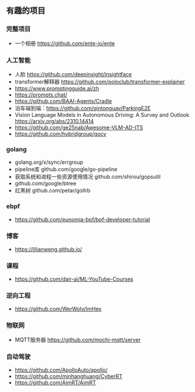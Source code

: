 ## 有趣的项目

### 完整项目

- 一个相册 https://github.com/ente-io/ente

### 人工智能

- 人脸 https://github.com/deepinsight/insightface
- transformer解释器 https://github.com/poloclub/transformer-explainer
- https://www.promptingguide.ai/zh
- https://prompts.chat/
- https://github.com/BAAI-Agents/Cradle
- 泊车端到端：https://github.com/qintonguav/ParkingE2E
- Vision Language Models in Autonomous Driving: A Survey and Outlook https://arxiv.org/abs/2310.14414
- https://github.com/ge25nab/Awesome-VLM-AD-ITS
- https://github.com/hybridgroup/gocv

### golang

- golang.org/x/sync/errgroup
- pipeline库 github.com/google/go-pipeline
- 获取系统和进程一些资源使用情况 github.com/shirou/gopsutil 
- github.com/google/btree
- 红黑树 github.com/petar/gollrb

### ebpf

- https://github.com/eunomia-bpf/bpf-developer-tutorial

### 博客

- https://lilianweng.github.io/

### 课程

- https://github.com/dair-ai/ML-YouTube-Courses

### 逆向工程

- https://github.com/WerWolv/ImHex

### 物联网

- MQTT服务器 https://github.com/mochi-mqtt/server

### 自动驾驶

- https://github.com/ApolloAuto/apollo/
- https://github.com/minhanghuang/CyberRT
- https://github.com/AimRT/AimRT
